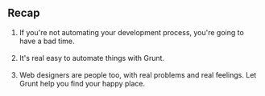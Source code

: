 ##  Recap

1. If you're not automating your development process, you're going to have a bad time. <!-- .element: class="fragment" --><br><br>
2. It's real easy to automate things with Grunt. <!-- .element: class="fragment" --><br><br>
3. Web designers are people too, with real problems and real feelings. Let Grunt help you find your happy place. <!-- .element: class="fragment" -->

